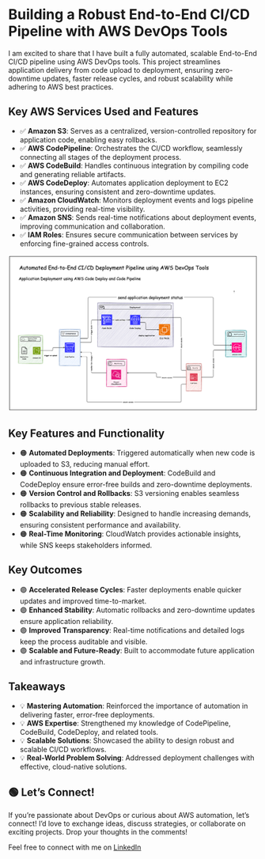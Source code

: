 # Building a Robust End-to-End CI/CD Pipeline with AWS DevOps Tools

I am excited to share that I have built a fully automated, scalable End-to-End CI/CD pipeline using AWS DevOps tools. This project streamlines application delivery from code upload to deployment, ensuring zero-downtime updates, faster release cycles, and robust scalability while adhering to AWS best practices.

## Key AWS Services Used and Features
- ✅ **Amazon S3**: Serves as a centralized, version-controlled repository for application code, enabling easy rollbacks.
- ✅ **AWS CodePipeline**: Orchestrates the CI/CD workflow, seamlessly connecting all stages of the deployment process.
- ✅ **AWS CodeBuild**: Handles continuous integration by compiling code and generating reliable artifacts.
- ✅ **AWS CodeDeploy**: Automates application deployment to EC2 instances, ensuring consistent and zero-downtime updates.
- ✅ **Amazon CloudWatch**: Monitors deployment events and logs pipeline activities, providing real-time visibility.
- ✅ **Amazon SNS**: Sends real-time notifications about deployment events, improving communication and collaboration.
- ✅ **IAM Roles**: Ensures secure communication between services by enforcing fine-grained access controls.

![Architecture Diagram](./CI_CD_Pipeline_AWS.png)

## Key Features and Functionality
- 🟠 **Automated Deployments**: Triggered automatically when new code is uploaded to S3, reducing manual effort.
- 🟠 **Continuous Integration and Deployment**: CodeBuild and CodeDeploy ensure error-free builds and zero-downtime deployments.
- 🟠 **Version Control and Rollbacks**: S3 versioning enables seamless rollbacks to previous stable releases.
- 🟠 **Scalability and Reliability**: Designed to handle increasing demands, ensuring consistent performance and availability.
- 🟠 **Real-Time Monitoring**: CloudWatch provides actionable insights, while SNS keeps stakeholders informed.

## Key Outcomes
- 🟣 **Accelerated Release Cycles**: Faster deployments enable quicker updates and improved time-to-market.
- 🟣 **Enhanced Stability**: Automatic rollbacks and zero-downtime updates ensure application reliability.
- 🟣 **Improved Transparency**: Real-time notifications and detailed logs keep the process auditable and visible.
- 🟣 **Scalable and Future-Ready**: Built to accommodate future application and infrastructure growth.

## Takeaways
- 💡 **Mastering Automation**: Reinforced the importance of automation in delivering faster, error-free deployments.
- 💡 **AWS Expertise**: Strengthened my knowledge of CodePipeline, CodeBuild, CodeDeploy, and related tools.
- 💡 **Scalable Solutions**: Showcased the ability to design robust and scalable CI/CD workflows.
- 💡 **Real-World Problem Solving**: Addressed deployment challenges with effective, cloud-native solutions.

## 🟢 Let’s Connect!
If you’re passionate about DevOps or curious about AWS automation, let’s connect! I’d love to exchange ideas, discuss strategies, or collaborate on exciting projects. Drop your thoughts in the comments!

Feel free to connect with me on [LinkedIn](https://www.linkedin.com/in/vignesh-aws-devops/)
